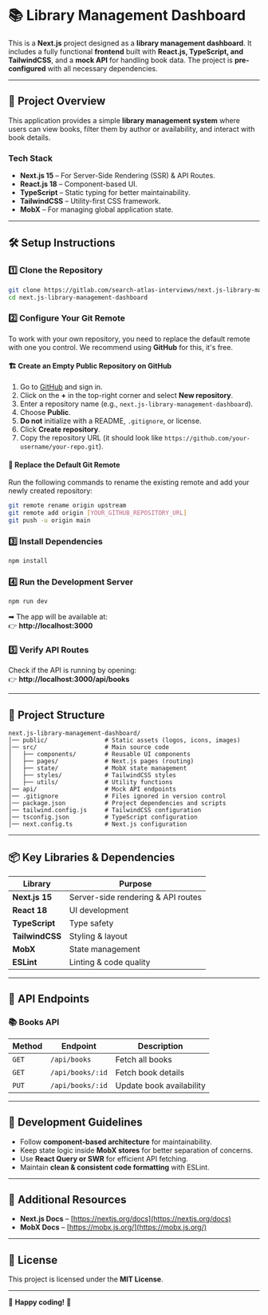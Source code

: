 # 📚 Library Management Dashboard

This is a **Next.js** project designed as a **library management dashboard**. It includes a fully functional **frontend** built with **React.js, TypeScript, and TailwindCSS**, and a **mock API** for handling book data. The project is **pre-configured** with all necessary dependencies.

---

## 📌 **Project Overview**
This application provides a simple **library management system** where users can view books, filter them by author or availability, and interact with book details.  

### **Tech Stack**
- **Next.js 15** – For Server-Side Rendering (SSR) & API Routes.
- **React.js 18** – Component-based UI.
- **TypeScript** – Static typing for better maintainability.
- **TailwindCSS** – Utility-first CSS framework.
- **MobX** – For managing global application state.

---

## 🛠 **Setup Instructions**

### 1️⃣ **Clone the Repository**
```sh
git clone https://gitlab.com/search-atlas-interviews/next.js-library-management-dashboard.git
cd next.js-library-management-dashboard
```

### 2️⃣ **Configure Your Git Remote**
To work with your own repository, you need to replace the default remote with one you control. We recommend using **GitHub** for this, it's free.

#### 🏗 **Create an Empty Public Repository on GitHub**
1. Go to [GitHub](https://github.com/) and sign in.
2. Click on the **+** in the top-right corner and select **New repository**.
3. Enter a repository name (e.g., `next.js-library-management-dashboard`).
4. Choose **Public**.
5. **Do not** initialize with a README, `.gitignore`, or license.
6. Click **Create repository**.
7. Copy the repository URL (it should look like `https://github.com/your-username/your-repo.git`).

#### 🔧 **Replace the Default Git Remote**
Run the following commands to rename the existing remote and add your newly created repository:

```sh
git remote rename origin upstream
git remote add origin [YOUR_GITHUB_REPOSITORY_URL]
git push -u origin main
```

### 3️⃣ **Install Dependencies**
```sh
npm install
```

### 4️⃣ **Run the Development Server**
```sh
npm run dev
```
➡ The app will be available at:  
👉 **http://localhost:3000**

### 5️⃣ **Verify API Routes**
Check if the API is running by opening:  
👉 **http://localhost:3000/api/books**

---

## 📂 **Project Structure**
```plaintext
next.js-library-management-dashboard/
│── public/                # Static assets (logos, icons, images)
│── src/                   # Main source code
│   ├── components/        # Reusable UI components
│   ├── pages/             # Next.js pages (routing)
│   ├── state/             # MobX state management
│   ├── styles/            # TailwindCSS styles
│   ├── utils/             # Utility functions
│── api/                   # Mock API endpoints
│── .gitignore             # Files ignored in version control
│── package.json           # Project dependencies and scripts
│── tailwind.config.js     # TailwindCSS configuration
│── tsconfig.json          # TypeScript configuration
│── next.config.ts         # Next.js configuration
```

---

## 📦 **Key Libraries & Dependencies**
| Library          | Purpose |
|-----------------|----------|
| **Next.js 15**  | Server-side rendering & API routes |
| **React 18**    | UI development |
| **TypeScript**  | Type safety |
| **TailwindCSS** | Styling & layout |
| **MobX**        | State management |
| **ESLint**      | Linting & code quality |

---

## 📌 **API Endpoints**
### 📚 **Books API**
| Method | Endpoint         | Description |
|--------|----------------|-------------|
| `GET`  | `/api/books`   | Fetch all books |
| `GET`  | `/api/books/:id` | Fetch book details |
| `PUT`  | `/api/books/:id` | Update book availability |

---

## 📌 **Development Guidelines**
- Follow **component-based architecture** for maintainability.
- Keep state logic inside **MobX stores** for better separation of concerns.
- Use **React Query or SWR** for efficient API fetching.
- Maintain **clean & consistent code formatting** with ESLint.

---

## 📌 **Additional Resources**
- **Next.js Docs** – [https://nextjs.org/docs](https://nextjs.org/docs)
- **MobX Docs** – [https://mobx.js.org/](https://mobx.js.org/)

---

## 🎯 **License**
This project is licensed under the **MIT License**.

---

🚀 **Happy coding!** 🎉
